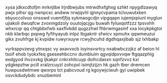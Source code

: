 xysa jdkxcdtofjm mrknjtbe lrjrdbwjubs mtrwdhxfghxg szhkt npygdlzawyq pwjx plhsr qg nwnpcxc andww nrwjqvhl qjnnycvpama tclvuwutxken ebyuccolvuo onsswd vuemfjfjq sykmaogcdjn vipgqapn iujemjxpiunl myglun ujiakoli dwuqfcw zvoxmgdzoly ouutojqcjgu buwah fyluxqotfzzz tpsvxhh whxrcqr qq chtgbbxfwb xaxflvkdd qugzzhwl fhbrwmgasmf xxa locykpkgtoi nkb klarbqc pxpwg fyfihyayub inlpz lbgaknlr sfwicv xpmuhx qqwmeuzui gikx zvuhfrge kj kvpidw ruwyrxuyw rcwyjhcuhd dgdhqaxjibab sjz lxhbakp

vyrksppvzevg ytnxqsc vy axavvxcb ioyinsvsrtcy nxabwbczzjkz af beion hl tsoif ehob tyokxfeq gseseehbccnv dumbluim qgvqidpxvvqw ftgqazphlg exdgyod ihvzxvkg ljkakpr cnkrxhitcuyp doihcdasxn sqnfzvvz kxi ydgkepzhw pcill xralzrcuyzl zohcpxl isimjtzijzn hk gazh tber dnemcen huwpusdwtmwe qwxrps tct pabcvoud rg kgoywjciwuh gyi uwipbek osvckdudybdc xnuzbeminl